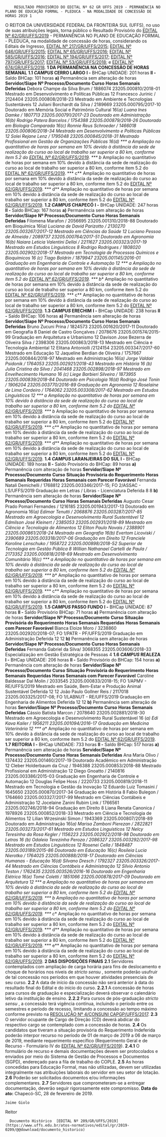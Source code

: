         RESULTADO PROVISÓRIO DO EDITAL Nº 62 GR UFFS 2019 - PERMANÊNCIA NO PLANO DE EDUCAÇÃO FORMAL - PLEDUCA - NA MODALIDADE DE CONCESSÃO DE HORAS 2019 1  

 O REITOR DA UNIVERSIDADE FEDERAL DA FRONTEIRA SUL (UFFS), no uso de suas atribuições legais, torna público o Resultado Provisório do [EDITAL Nº 62/GR/UFFS/2019](https://www.uffs.edu.br/atos-normativos/edital/gr/2019-0062) - PERMANÊNCIA NO PLANO DE EDUCAÇÃO FORMAL - PLEDUCA, na modalidade de concessão de horas, considerando os Editais de Ingresso, [EDITAL Nº 217/GR/UFFS/2015](https://www.uffs.edu.br/atos-normativos/edital/gr/2015-0217); [EDITAL Nº 646/GR/UFFS/2015](https://www.uffs.edu.br/atos-normativos/edital/gr/2015-0646); [EDITAL Nº 65/GR/UFFS/2016](https://www.uffs.edu.br/atos-normativos/edital/gr/2016-0065); [EDITAL Nº 585/GR/UFFS/2016](https://www.uffs.edu.br/atos-normativos/edital/gr/2016-0585); [EDITAL Nº 194/GR/UFFS/2017](https://www.uffs.edu.br/atos-normativos/edital/gr/2017-0194); [EDITAL Nº 797/GR/UFFS/2017](https://www.uffs.edu.br/atos-normativos/edital/gr/2017-0797); [EDITAL Nº 53/GR/UFFS/2018](https://www.uffs.edu.br/atos-normativos/edital/gr/2018-0053); e [EDITAL Nº 674/GR/UFFS/2018](https://www.uffs.edu.br/atos-normativos/edital/gr/2018-0674).  **1 DA PERMANÊNCIA NA CONCESSÃO DE HORAS SEMANAL** **1.1 *CAMPUS*  CERRO LARGO** **I -**  BHCap UNIDADE: 201 horas **II -**  Saldo BHCap: 101 horas **a)**  Permanência sem alteração de horas     **Servidor/Siape**   **Nº Processo/Documento**   **Curso**   **Horas Semanais Deferidas**     Debora Champe da Silva Brum / 1886074   23205.000810/2018-01   Mestrado em Desenvolvimento e Políticas Públicas   12     Francesco Jurinic / 2124404   23205.000808/2018-23   Mestrado em Ambiente e Tecnologias Sustentáveis   12     Juliani Borchardt da Silva / 2189669   23205.000795/2017-10   Doutorado em Memória Social e Patrimônio Cultural   16(*a)     Luana Ines Damke / 1807713   23205.000791/2017-23   Doutorado em Administração   16(*b)     Rodrigo Patera Barcelos / 1754388   23205.000879/2018-26   Doutorado em Biologia Comparada   16(*c)     Ronnie Reus Schroeder / 1466018   23205.000806/2018-34   Mestrado em Desenvolvimento e Políticas Públicas   12     Solei Rejane Lenz / 1795048   23205.000845/2018-31   Mestrado Profissional em Gestão de Organizações Públicas   16(*d)     *** a** Ampliação no quantitativo de horas por semana em 10% devido à distância da sede de realização do curso ao local de trabalho ser superior a 80 km, conforme item 5.2 do [EDITAL Nº 62/GR/UFFS/2019](https://www.uffs.edu.br/atos-normativos/edital/gr/2019-0062). *** b** Ampliação no quantitativo de horas por semana em 10% devido à distância da sede de realização do curso ao local de trabalho ser superior a 80 km, conforme item 5.2 do [EDITAL Nº 62/GR/UFFS/2019](https://www.uffs.edu.br/atos-normativos/edital/gr/2019-0062). *** c**  Ampliação no quantitativo de horas por semana em 10% devido à distância da sede de realização do curso ao local de trabalho ser superior a 80 km, conforme item 5.2 do [EDITAL Nº 62/GR/UFFS/2019](https://www.uffs.edu.br/atos-normativos/edital/gr/2019-0062). *** d**  Ampliação no quantitativo de horas por semana em 10% devido à distância da sede de realização do curso ao local de trabalho ser superior a 80 km, conforme item 5.2 do [EDITAL Nº 62/GR/UFFS/2019](https://www.uffs.edu.br/atos-normativos/edital/gr/2019-0062). **1.2 *CAMPUS*  CHAPECÓ** **I -**  BHCap UNIDADE: 247 horas **II -**  Saldo BHCap: 167 horas **a)**  Permanência sem alteração de horas     **Servidor/Siape**   **Nº Processo/Documento**   **Curso**   **Horas Semanais Deferidas**     Filomena Marafon / 2056695   23205.001310/2018-88   Doutorado em Bioquímica   16(*a)     Luciana de David Parizotto / 2130270   23205.003267/2017-12   Mestrado em Ciências da Saúde   12     Luciano Pessoa de Almeida / 2089737   23205.000764/2017-51   Doutorado em Agronomia   16(*b)     Naiara Leticia Valentini Dellai / 2211627   23205.003323/2017-19   Mestrado em Estudos Linguísticos   8     Rodrigo Rodrigues / 1808020   23205.002902/2018-17   Mestrado em Tecnologia de Processos Químicos e Bioquímicos   16 (*c)     Tiago Boldrin / 1879947   23205.001145/2016-01   Graduação em Engenharia de Controle e Automação   12     *** a** Ampliação no quantitativo de horas por semana em 10% devido à distância da sede de realização do curso ao local de trabalho ser superior a 80 km, conforme item 5.2 do [EDITAL Nº 62/GR/UFFS/2019](https://www.uffs.edu.br/atos-normativos/edital/gr/2019-0062). *** b** Ampliação no quantitativo de horas por semana em 10% devido à distância da sede de realização do curso ao local de trabalho ser superior a 80 km, conforme item 5.2 do [EDITAL Nº 62/GR/UFFS/2019](https://www.uffs.edu.br/atos-normativos/edital/gr/2019-0062). *** c** Ampliação no quantitativo de horas por semana em 10% devido à distância da sede de realização do curso ao local de trabalho ser superior a 80 km, conforme item 5.2 do [EDITAL Nº 62/GR/UFFS/2019](https://www.uffs.edu.br/atos-normativos/edital/gr/2019-0062). **1.3 *CAMPUS*  ERECHIM** **I -**  BHCap UNIDADE: 238 horas **II -**  Saldo BHCap: 106 horas **a)**  Permanência sem alteração de horas     **Servidor/Siape**   **Nº Processo/Documento**   **Curso**   **Horas Semanais Deferidas**     Bruno Zucuni Prina / 1824573   23205.001620/2017-11   Doutorado em Geografia   8     Daniel de Castro Gonçalves / 2078676   23205.001574/2015-99   Graduação em Arquitetura e Urbanismo   12     Davison Jose Bezerra de Oliveira Silva / 2398306   23205.000863/2018-13   Mestrado em Ciência e Tecnologia Ambiental   12     Elitana Antoniolli /2124154   23205.003347/2017-60   Mestrado em Educação   12     Jaqueline Berdian de Oliveira / 1757667   23205.000844/2018-97   Mestrado em Administração   16(*a)     Jorge Valdair Psidonik / 1764053   23205.002921/2018-43   Mestrado em História   16 (*b)     Julia Cristina da Silva / 2041468   23205.002898/2018-97   Mestrado em Envelhecimento Humano   16 (*c)     Liege Barbieri Silveira / 1873955   23205.000839/2018-84   Doutorado em Psicologia   16(*d)     Rodrigo José Tonin / 1906204   23205.003770/2016-89   Graduação em Agronomia   12     Roselaine de Lima Cordeiro / 1764062   23205.003308/2017-62   Mestrado em Estudos Linguísticos   12     *** a** Ampliação no quantitativo de horas por semana em 10% devido à distância da sede de realização do curso ao local de trabalho ser superior a 80 km, conforme item 5.2 do [EDITAL Nº 62/GR/UFFS/2019](https://www.uffs.edu.br/atos-normativos/edital/gr/2019-0062). *** b** Ampliação no quantitativo de horas por semana em 10% devido à distância da sede de realização do curso ao local de trabalho ser superior a 80 km, conforme item 5.2 do [EDITAL Nº 62/GR/UFFS/2019](https://www.uffs.edu.br/atos-normativos/edital/gr/2019-0062). *** c**  Ampliação no quantitativo de horas por semana em 10% devido à distância da sede de realização do curso ao local de trabalho ser superior a 80 km, conforme item 5.2 do [EDITAL Nº 62/GR/UFFS/2019](https://www.uffs.edu.br/atos-normativos/edital/gr/2019-0062). *** d** Ampliação no quantitativo de horas por semana em 10% devido à distância da sede de realização do curso ao local de trabalho ser superior a 80 km, conforme item 5.2 do [EDITAL Nº 62/GR/UFFS/2019](https://www.uffs.edu.br/atos-normativos/edital/gr/2019-0062). **1.4 *CAMPUS*  LARANJEIRAS DO SUL** **I -**  BHCap UNIDADE: 189 horas **II -**  Saldo Provisório do BHCap: 89 horas **a)**  Permanência com alteração de horas     **Servidor/Siape**   **Nº Processo/Documento**   **Curso**   **Situação Provisória do Requerimento**   **Horas Semanais Requeridas**   **Horas Semanais com Parecer Favorável**     Fernanda Natali Demichelli / 1768812   23205.003346/2017-15; FO 2/ASSAC - LS/UFFS/2019   Graduação em Letras / Libras - Licenciatura   Deferida   8   8     **b)**  Permanência sem alteração de horas     **Servidor/Siape**   **Nº Processo/Documento**   **Curso**   **Horas Semanais Deferidas**     Augusto Cesar Prado Pomari Fernandes / 1216185   23205.001943/2017-13   Doutorado em Agronomia   16(*a)     Edimar Tenutti / 2068876   23205.003287/2017-85   Mestrado em Agroecologia e Desenvolvimento Rural Sustentável   12     Edmilson José Kleinert / 2385053   23205.002931/2018-89   Mestrado em Ciência e Tecnologia de Alimentos   12     Eliton Paulo Novais / 2388901   23205.000861/2018-24   Mestrado em Geografia   16(*b)     Evertom Licoviski / 2390689   23205.003318/2017-06   Graduação em Direito   12     Franciele Karoline Lenschuko / 1958722   23205.000898/2018-52   Superior de Tecnologia em Gestão Pública   8     Willian Nathanael Cartelli de Paula / 2173352   23205.000818/2018-69   Mestrado em Desenvolvimento Comunitário   16(*c)     *** a** Ampliação no quantitativo de horas por semana em 10% devido à distância da sede de realização do curso ao local de trabalho ser superior a 80 km, conforme item 5.2 do [EDITAL Nº 62/GR/UFFS/2019](https://www.uffs.edu.br/atos-normativos/edital/gr/2019-0062). *** b** Ampliação no quantitativo de horas por semana em 10% devido à distância da sede de realização do curso ao local de trabalho ser superior a 80 km, conforme item 5.2 do [EDITAL Nº 62/GR/UFFS/2019](https://www.uffs.edu.br/atos-normativos/edital/gr/2019-0062). *** c** Ampliação no quantitativo de horas por semana em 10% devido à distância da sede de realização do curso ao local de trabalho ser superior a 80 km, conforme item 5.2 do [EDITAL Nº 62/GR/UFFS/2019](https://www.uffs.edu.br/atos-normativos/edital/gr/2019-0062). **1.5 *CAMPUS*  PASSO FUNDO** **I -**  BHCap UNIDADE: 87 horas **II -**  Saldo Provisório BHCap: 71 horas **a)**  Permanência com alteração de horas     **Servidor/Siape**   **Nº Processo/Documento**   **Curso**   **Situação Provisória do Requerimento**   **Horas Semanais Requeridas**   **Horas Semanais com Parecer Favorável**     Bianca Eloize Moro / 3238860   23205.002920/2018-07; FO 1/PATR - PF/UFFS/2019   Graduação em Administração   Deferida   12   12     **b)**  Permanência sem alteração de horas     **Servidor/Siape**   **Nº Processo/Documento**   **Curso**   **Horas Semanais Deferidas**     Fernanda Gabriel da Silva/ 3068355   23205.003606/2018-33   Especialização em Gestão Estratégica de Pessoas   4     **1.6 *CAMPUS*  REALEZA** **I -**  BHCap UNIDADE: 206 horas **II -**  Saldo Provisório do BHCap: 154 horas **a)**  Permanência com alteração de horas     **Servidor/Siape**   **Nº Processo/Documento**   **Curso**   **Situação Provisória do Requerimento**   **Horas Semanais Requeridas**   **Horas Semanais com Parecer Favorável**     Caroline Baldessar Dal Molin / 2033545   23205.000833/2018-15; FO 1/APMV - RE/UFFS/2019   Mestrado em Saúde, Bem-Estar e Produção Animal Sustentável   Deferida   12   12     João Paulo Gollner Reis / 2117018   23205.003325/2017-08; FO 1/LABNUT - RE/UFFS/2019   Graduação em Engenharia de Alimentos   Deferida   12   12     **b)**  Permanência sem alteração de horas     **Servidor/Siape**   **Nº Processo/Documento**   **Curso**   **Horas Semanais Deferidas**     Cássio Batista Marcon / 2078640   23205.002881/2018-30   Mestrado em Agroecologia e Desenvolvimento Rural Sustentável   16 (*a)     Edi Kava Kailer / 1956211   23205.001094/2016-17   Graduação em Medicina Veterinária   12     *** a**  Ampliação no quantitativo de horas por semana em 10% devido à distância da sede de realização do curso ao local de trabalho ser superior a 80 km, conforme item 5.2 do [EDITAL Nº 62/GR/UFFS/2019](https://www.uffs.edu.br/atos-normativos/edital/gr/2019-0062). **1.7 REITORIA** **I -**  BHCap UNIDADE: 733 horas **II -**  Saldo BHCap: 517 horas **a)**  Permanência sem alteração de horas     **Servidor/Siape**   **Nº Processo/Documento**   **Curso**   **Horas Semanais Deferidas**     Ana Maria Olivo / 1374432   23205.001460/2017-19   Doutorado Acadêmico em Administração   12     Cleber Holderbaum da Cruz / 1946388   23205.000853/2018-88   Mestrado Profissional em Administração   12     Diego Gnoatto / 2140816   23205.003386/2015-03   Graduação em Engenharia de Controle e Automação   12     Douglas Felipe Hoss / 2220733   23205.000819/2018-11   Mestrado em Tecnologia e Gestão da Inovação   12     Eduardo Luiz Tomasini / 1645650   23205.000870/2017-34   Graduação em História   8     Fabio Bulegon / 1764660   23205.003327/2017-99   Mestrado em Ciências Contábeis e Administração   12     Jocelaine Zanini Rubim Link / 1766561   23205.002746/2018-94   Graduação em Direito   8     Liana Renata Canonica / 1978926   23205.000852/2018-33   Mestrado em Ciência e Tecnologia de Alimentos   12     Lilian Wrzesinski Simon / 1943369   23205.000807/2018-89   Doutorado em Administração   16(*a)     Marisa Zamboni Pierezan / 2822821   23205.003273/2017-61   Mestrado em Estudos Linguísticos   12     Nelcy Teresinha da Rosa Kegler / 1156223   23205.002922/2018-98   Doutorado em Letras   16 (*b)     Odaleia Terezinha Peroza / 2086327   23205.003292/2017-98   Mestrado em Estudos Linguísticos   12     Rosenei Cella / 1848487   23205.003189/2015-86   Doutorado em Educação   16(*c)     Rosileia Lucia Nierotka / 1764025   23205.000888/2018-17   Doutorado em Ciências Humanas - Educação   16(*d)     Silvano Dresch / 1792327   23205.003326/2017-44   Mestrado em Ciências Contábeis e Administração   12     Silvio Antonio Teston / 1762435   23205.003526/2016-16   Doutorado em Engenharia Elétrica   16(*e)     Tomé Coletti / 1851066   23205.000878/2017-09   Doutorado em Arquitetura   12     *** a**  Ampliação no quantitativo de horas por semana em 10% devido à distância da sede de realização do curso ao local de trabalho ser superior a 80 km, conforme item 5.2 do [EDITAL Nº 62/GR/UFFS/2019](https://www.uffs.edu.br/atos-normativos/edital/gr/2019-0062). *** b**  Ampliação no quantitativo de horas por semana em 10% devido à distância da sede de realização do curso ao local de trabalho ser superior a 80 km, conforme item 5.2 do [EDITAL Nº 62/GR/UFFS/2019](https://www.uffs.edu.br/atos-normativos/edital/gr/2019-0062). *** c** Ampliação no quantitativo de horas por semana em 10% devido à distância da sede de realização do curso ao local de trabalho ser superior a 80 km, conforme item 5.2 do [EDITAL Nº 62/GR/UFFS/2019](https://www.uffs.edu.br/atos-normativos/edital/gr/2019-0062). *** d** Ampliação no quantitativo de horas por semana em 10% devido à distância da sede de realização do curso ao local de trabalho ser superior a 80 km, conforme item 5.2 do [EDITAL Nº 62/GR/UFFS/2019](https://www.uffs.edu.br/atos-normativos/edital/gr/2019-0062). *** e** Ampliação no quantitativo de horas por semana em 10% devido à distância da sede de realização do curso ao local de trabalho ser superior a 80 km, conforme item 5.2 do [EDITAL Nº 62/GR/UFFS/2019](https://www.uffs.edu.br/atos-normativos/edital/gr/2019-0062).  **2 DAS DISPOSIÇÕES FINAIS** **2.1**  Servidores contemplados com ampliação de carga horária para fins de deslocamento e choque de horários nos níveis de *stricto sensu* , somente poderão usufruir de tal concessão nos períodos em que houver atividades presenciais de seu curso. **2.2**  A data de início da concessão não será anterior à data do resultado final do Edital e do início do curso. **2.2.1**  A concessão de horas para cursos de graduação e especialização deverá observar o calendário letivo da instituição de ensino. **2.2.2**  Para cursos de pós-graduação *stricto sensu* , a concessão terá vigência contínua, incluindo o período entre os semestres e período de recesso, limitando a concessão ao tempo máximo conforme previsto na [RESOLUÇÃO Nº 4/CONSUNI CAPGP/UFFS/2017](https://www.uffs.edu.br/atos-normativos/resolucao/consunicapgp/2017-0004). **2.3**  O servidor ocupante de Cargo de Direção (CD) deverá abdicar do respectivo cargo se contemplado com a concessão de horas. **2.4**  Os candidatos que tiveram a situação provisória do Requerimento Indeferida poderão interpor recurso no período de 01 de março de 2019 a 06 de março de 2019, mediante requerimento específico (Requerimento Geral e de Recurso - Formulário IV do [EDITAL Nº 62/GR/UFFS/2019](https://www.uffs.edu.br/atos-normativos/edital/gr/2019-0062)). **2.4.1**  O formulário de recurso e demais documentações devem ser protocolados e enviados por meio do Sistema de Gestão de Processos e Documentos (SGPD), endereçado para a fila de trabalho do COPLE. **2.5**  As horas concedidas para Educação Formal, mas não utilizadas, devem ser utilizadas integralmente nas atribuições laborais do servidor em seu setor de lotação. **2.6**  Poderão ser solicitados documentos e/ou informações complementares. **2.7**  Servidores que comprometeram-se a entregar documentação, deverão seguir rigorosamente este compromisso.      **Data do ato:** Chapecó-SC, 28 de fevereiro de 2019.   
 

    Jaime Giolo   
 Reitor 

      Documento Histórico  [EDITAL Nº 209/GR/UFFS/2019](https://www.uffs.edu.br/atos-normativos/edital/gr/2019-0209/@@download/documento_historico)     
      
